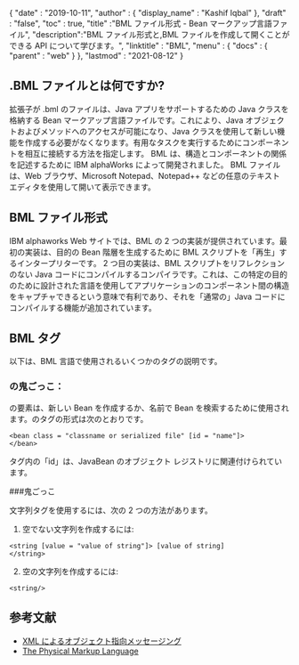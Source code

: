 {
  "date" : "2019-10-11",
  "author" : {
    "display_name" : "Kashif Iqbal"
},
  "draft" : "false",
  "toc" : true,
  "title" :"BML ファイル形式 - Bean マークアップ言語ファイル",
  "description":"BML ファイル形式と,BML ファイルを作成して開くことができる API について学びます。",
  "linktitle" : "BML",
  "menu" : {
    "docs" : {
      "parent" : "web"
}
},
  "lastmod" : "2021-08-12"
}

## .BML ファイルとは何ですか?

拡張子が .bml のファイルは、Java アプリをサポートするための Java クラスを格納する Bean マークアップ言語ファイルです。これにより、Java オブジェクトおよびメソッドへのアクセスが可能になり、Java クラスを使用して新しい機能を作成する必要がなくなります。有用なタスクを実行するためにコンポーネントを相互に接続する方法を指定します。 BML は、構造とコンポーネントの関係を記述するために IBM alphaWorks によって開発されました。 BML ファイルは、Web ブラウザ、Microsoft Notepad、Notepad++ などの任意のテキスト エディタを使用して開いて表示できます。

## BML ファイル形式

IBM alphaworks Web サイトでは、BML の 2 つの実装が提供されています。最初の実装は、目的の Bean 階層を生成するために BML スクリプトを「再生」するインタープリターです。 2 つ目の実装は、BML スクリプトをリフレクションのない Java コードにコンパイルするコンパイラです。これは、この特定の目的のために設計された言語を使用してアプリケーションのコンポーネント間の構造をキャプチャできるという意味で有利であり、それを「通常の」Java コードにコンパイルする機能が追加されています。

## BML タグ

以下は、BML 言語で使用されるいくつかのタグの説明です。

### の<bean>鬼ごっこ：

の<bean>要素は、新しい Bean を作成するか、名前で Bean を検索するために使用されます。の<bean>タグの形式は次のとおりです。
```
<bean class = "classname or serialized file" [id = "name"]>
</bean>
```
タグ内の「id」は、JavaBean のオブジェクト レジストリに関連付けられています。

###<string>鬼ごっこ

文字列タグを使用するには、次の 2 つの方法があります。

1. 空でない文字列を作成するには:

```
<string [value = "value of string"]> [value of string]
</string>
```
2. 空の文字列を作成するには:

```
<string/>
```
## 参考文献

* [XML によるオブジェクト指向メッセージング](https://docs.oracle.com/cd/A87860_01/doc/appdev.817/a86030/adx16nt5.htm)
* [The Physical Markup Language](http://web.mit.edu/mecheng/pml/standards.htm)


